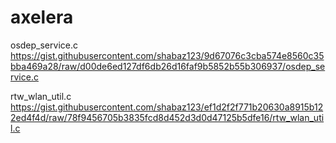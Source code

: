 # axelera

osdep_service.c
https://gist.githubusercontent.com/shabaz123/9d67076c3cba574e8560c35bba469a28/raw/d00de6ed127df6db26d16faf9b5852b55b306937/osdep_service.c

rtw_wlan_util.c
https://gist.githubusercontent.com/shabaz123/ef1d2f2f771b20630a8915b122ed4f4d/raw/78f9456705b3835fcd8d452d3d0d47125b5dfe16/rtw_wlan_util.c


